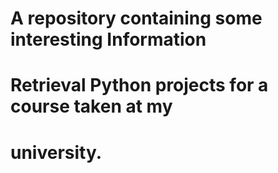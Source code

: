 # A repository containing some interesting Information
# Retrieval Python projects for a course taken at my 
# university.